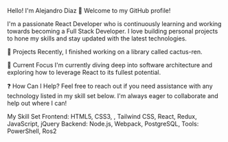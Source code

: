 Hello! I'm Alejandro Diaz
👋 Welcome to my GitHub profile!

I'm a passionate React Developer who is continuously learning and working towards becoming a Full Stack Developer. I love building personal projects to hone my skills and stay updated with the latest technologies.

🧩 Projects
Recently, I finished working on a library called cactus-ren.

🌱 Current Focus
I'm currently diving deep into software architecture and exploring how to leverage React to its fullest potential.

❓ How Can I Help?
Feel free to reach out if you need assistance with any technology listed in my skill set below. I'm always eager to collaborate and help out where I can!

My Skill Set
Frontend: HTML5, CSS3, , Tailwind CSS, React, Redux, JavaScript, jQuery
Backend: Node.js, Webpack, PostgreSQL, 
Tools: PowerShell, Ros2
